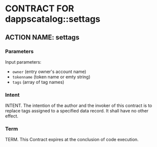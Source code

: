 # CONTRACT FOR dappscatalog::settags

## ACTION NAME: settags

### Parameters
Input parameters:

* `owner` (entry owner's account name)
* `tokenname` (token name or emty string)
* `tags` (array of tag names)


### Intent
INTENT. The intention of the author and the invoker of this contract is to replace tags assigned to a specified data record. It shall have no other effect.

### Term
TERM. This Contract expires at the conclusion of code execution.
